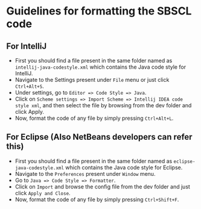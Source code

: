 # Guidelines for formatting the SBSCL code

## For IntelliJ
- First you should find a file present in the same folder named as `intellij-java-codestyle.xml` which contains the Java code style for IntelliJ.
- Navigate to the Settings present under `File` menu or just click `Ctrl+Alt+S`.
- Under settings, go to `Editor => Code Style => Java`.
- Click on `Scheme settings => Import Scheme => Intellij IDEA code style xml`, and then select the file by browsing from the dev folder and click Apply.
- Now, format the code of any file by simply pressing `Ctrl+Alt+L`.

## For Eclipse (Also NetBeans developers can refer this)
- First you should find a file present in the same folder named as `eclipse-java-codestyle.xml` which contains the Java code style for Eclipse.
- Navigate to the `Preferences` present under `Window` menu.
- Go to `Java => Code Style => Formatter`.
- Click on `Import` and browse the config file from the dev folder and just click `Apply and Close`.
- Now, format the code of any file by simply pressing `Ctrl+Shift+F`.
